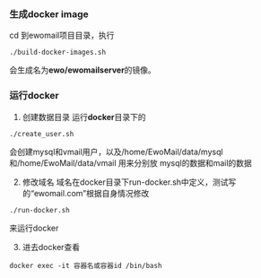 ### 生成docker image
cd 到ewomail项目目录，执行
```
./build-docker-images.sh
```
会生成名为**ewo/ewomailserver**的镜像。

### 运行docker

1. 创建数据目录
运行**docker**目录下的
```
./create_user.sh
```
会创建mysql和vmail用户，以及/home/EwoMail/data/mysql和/home/EwoMail/data/vmail 用来分别放
mysql的数据和mail的数据

2. 修改域名
域名在docker目录下run-docker.sh中定义，测试写的“ewomail.com”根据自身情况修改
```
./run-docker.sh
```
来运行docker

3. 进去docker查看
```
docker exec -it 容器名或容器id /bin/bash
```
